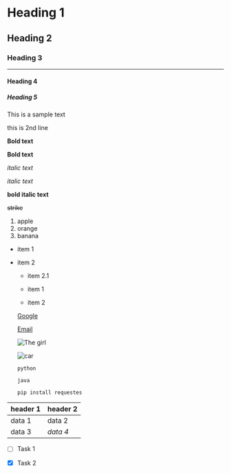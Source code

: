 # Heading 1
## Heading 2
### Heading 3
---
#### Heading 4
##### Heading 5

This is a sample text

this is 2nd line

**Bold text**

__Bold text__

*italic text*

_italic text_

__bold italic text__

~~strike~~

1. apple
2. orange
3. banana

- item 1
- item 2

  - item 2.1

  - item 1
  - item 2

  [Google](https://www.google.co.in/)

  [Email](https://mail.google.com/mail/u/0/#inbox)


  ![The girl](https://images.pexels.com/photos/1308881/pexels-photo-1308881.jpeg)


  ![car](https://images.pexels.com/photos/170811/pexels-photo-170811.jpeg)


  `python`

  `java`


  ```
  pip install requestes
  ```

|header 1 | header 2|
|---------|---------|
|data 1 | data 2|
|data 3 | *data 4*|

- [ ] Task 1
- [x] Task 2




